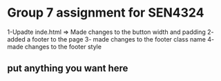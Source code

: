# Group 7 assignment for SEN4324
   1-Upadte inde.html => Made changes to the button width and padding
   2- added a footer to the page 
   3- made changes to the footer class name
   4- made changes to the footer style
## put anything you want here

